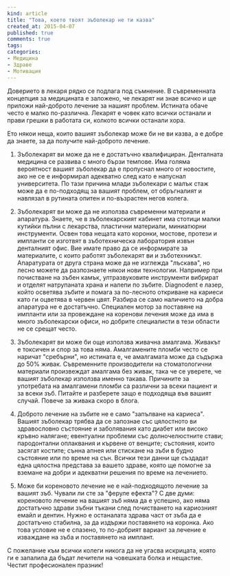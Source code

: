 ```yaml
---
kind: article
title: "Това, което твоят зъболекар не ти казва"
created_at: 2015-04-07
published: true
comments: true
tags:
categories:
- Медицина
- Здраве
- Мотивация
--- 
```

Доверието в лекаря рядко се подлага под съмнение. В съвременната концепция за медицината е заложено, че лекарят ни знае всичко и ще приложи най-доброто лечение за нашият проблем. Истината обаче често е малко по-различна. Лекарят е човек като всички останали и прави грешки в работата си, колкото всички останали хора. 

Ето някои неща, които вашият зъболекар може би не ви казва, а е добре да знаете, за да получите най-доброто лечение.

<!-- more -->

1. Зъболекарят ви може да не е достатъчно квалифициран.
Денталната медицина се развива с много бързи темпове. Има голяма вероятност вашият зъболекар да е пропуснал много от новостите, ако не се е информирал адекватно след като е напуснал университета. По тази причина млади зъболекари с малък стаж може да е по-подходящ за вашият проблем, от обръгналият и навлязал в рутината опитен и по-възрастен негов колега.

2. Зъболекарят ви може да не използва съвременни материали и апаратура.
Знаете, че в зъболекарският кабинет има стотици малки кутийки пълни с лекарства, пластични материали, миниатюрни инструменти. Освен това нещата като коронки, мостове, протези и импланти се изготвят в зъботехническа лаборатория извън денталният офис. Вие имате право да се информирате за материалите, с които работят зъболекарят ви и зъботехникът.
Апаратурата от друга страна може да не изглежда "лъскава", но лесно можете да разпознаете някои нови технологии. Например при почистване на зъбен камък, ултразвуковите инструменти вибрират и отделят натрупаната храна и налепи по зъбите.
Diagnodent е лазер, който осветява зъбите и помага за по-лесното откриване на кариеси като ги оцветява в червен цвят.
Разбира се само наличието на добра апаратура не е достатъчно. Специален мотор за поставяне на импланти или за провеждане на коренови лечения може да има в много зъболекарски офиси, но добрите специалисти в тези области не се срещат често.

3. Зъболекарят ви може би още използва живачна амалгама.
Живакът е токсичен и спор за това няма. Амалгамените пломби често се наричат "сребърни", но истината е, че амалгамата може да съдържа до 50% живак. Съвременните производители на стоматологични материали произвеждат амалгама без живак, така че се уверете, че вашият зъболекар използва именно такава. Причините за употребата на амалгамени пломби са различни за всеки пациент и за всеки зъб. Питайте и разберете защо е подходяща във вашият случай. Повече за живака скоро в блога.

4. Доброто лечение на зъбите не е само "запълване на кариеса". Вашият зъболекар трябва да се запознае със цялостното ви здравословно състояние и заболявания като диабет или високо кръвно налягане; евентуални проблеми със долночелюстните стави; пародонтални оплаквания и кървене от венците; състояния, които засягат костите; сънна апнея или стискане на зъби в будно състояние или по време на сън. Всички тези данни ще създадат една цялостна представа за вашето здраве, която ще помогне за вземане на добри и адекватни решения по време на лечението.

5. Може би кореновото лечение не е най-подходящото лечение за вашият зъб.
Чували ли сте за "феруле ефекта"? С две думи: кореновото лечение на вашият зъб няма да е успешно, ако няма достатъчно здрави зъбни тъкани след почистването на кариозният емайл и дентин. Нужно е останалата здрава част от зъба да е достатъчно стабилна, за да издържи поставянето на коронка. Ако това условие не е спазено, то по-добрият вариант за лечение е изваждане на зъба и поставянето на имплант.

С пожелание към всички колеги никога да не угасва искрицата, която ги е запалила да бъдат лечители на човешката болка и нещастие. Честит професионален празник! 